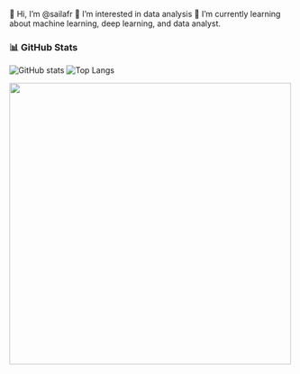 👋 Hi, I’m @sailafr
👀 I’m interested in data analysis
🌱 I’m currently learning about machine learning, deep learning, and data analyst.

### 📊 GitHub Stats
![GitHub stats](https://github-readme-stats.vercel.app/api?username=sailafr&show_icons=true&include_all_commits=true&theme=transparent)
![Top Langs](https://github-readme-stats.vercel.app/api/top-langs/?username=sailafr&layout=compact&theme=transparent)

<img src="https://media.giphy.com/media/L1R1tvI9svkIWwpVYr/giphy.gif" width="500" style="background:transparent;"/>

<!---
sailafr/sailafr is a ✨ special ✨ repository because its `README.md` (this file) appears on your GitHub profile.
You can click the Preview link to take a look at your changes.
--->
